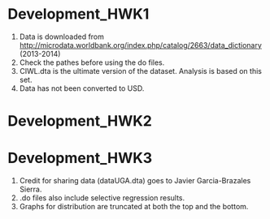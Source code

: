 # Development_HWK1 

1. Data is downloaded from http://microdata.worldbank.org/index.php/catalog/2663/data_dictionary (2013-2014)
2. Check the pathes before using the do files.
3. CIWL.dta is the ultimate version of the dataset. Analysis is based on this set.
4. Data has not been converted to USD.

# Development_HWK2


# Development_HWK3

1. Credit for sharing data (dataUGA.dta) goes to Javier Garcia-Brazales Sierra.
2. .do files also include selective regression results.
3. Graphs for distribution are truncated at both the top and the bottom. 
